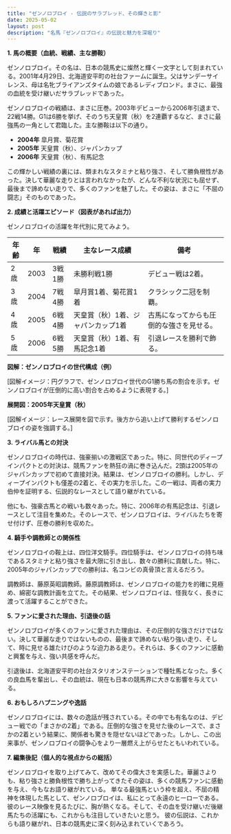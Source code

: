 ```yaml
---
title: "ゼンノロブロイ - 伝説のサラブレッド、その輝きと影"
date: 2025-05-02
layout: post
description: "名馬『ゼンノロブロイ』の伝説と魅力を深堀り"
---
```


**1. 馬の概要（血統、戦績、主な勝鞍）**

ゼンノロブロイ。その名は、日本の競馬史に燦然と輝く一文字として刻まれている。2001年4月29日、北海道安平町の社台ファームに誕生。父はサンデーサイレンス、母は名牝ブライアンズタイムの娘であるレディブロンド。まさに、最強の血統を受け継いだサラブレッドであった。

ゼンノロブロイの戦績は、まさに圧巻。2003年デビューから2006年引退まで、22戦14勝。G1は6勝を挙げ、そのうち天皇賞（秋）を2連覇するなど、まさに最強馬の一角として君臨した。主な勝鞍は以下の通り。

* **2004年**  皐月賞、菊花賞
* **2005年**  天皇賞（秋）、ジャパンカップ
* **2006年**  天皇賞（秋）、有馬記念

この輝かしい戦績の裏には、類まれなスタミナと粘り強さ、そして勝負根性があった。決して華麗な走りとは言われなかったが、どんな不利な状況にも屈せず、最後まで諦めない走りで、多くのファンを魅了した。その姿は、まさに「不屈の闘志」そのものであった。


**2. 成績と活躍エピソード（図表があれば出力）**

ゼンノロブロイの活躍を年代別に見てみよう。

| 年齢 | 年 | 戦績 | 主なレース成績 | 備考 |
|---|---|---|---|---|
| 2歳 | 2003 | 3戦1勝 |  未勝利戦1勝 |  デビュー戦は2着。 |
| 3歳 | 2004 | 7戦4勝 | 皐月賞1着、菊花賞1着 |  クラシック二冠を制覇。 |
| 4歳 | 2005 | 6戦4勝 | 天皇賞（秋）1着、ジャパンカップ1着 |  古馬になってからも圧倒的な強さを見せる。 |
| 5歳 | 2006 | 6戦5勝 | 天皇賞（秋）1着、有馬記念1着 |  引退レースを勝利で飾る。 |


**図解：ゼンノロブロイの世代構成（例）**

[図解イメージ：円グラフで、ゼンノロブロイ世代のG1勝ち馬の割合を示す。ゼンノロブロイが圧倒的に高い割合を占めるように表現する。]

**展開図：2005年天皇賞（秋）**

[図解イメージ：レース展開を図で示す。後方から追い上げて勝利するゼンノロブロイの姿を強調する。]


**3. ライバル馬との対決**

ゼンノロブロイの時代は、強豪揃いの激戦区であった。特に、同世代のディープインパクトとの対決は、競馬ファンを熱狂の渦に巻き込んだ。2頭は2005年のジャパンカップで初めて直接対決。結果は、ゼンノロブロイの勝利。しかし、ディープインパクトも僅差の2着と、その実力を示した。この一戦は、両者の実力伯仲を証明する、伝説的なレースとして語り継がれている。

他にも、強豪古馬との戦いも数々あった。特に、2006年の有馬記念は、引退レースとして注目を集めた。そのレースで、ゼンノロブロイは、ライバルたちを寄せ付けず、圧巻の勝利を収めた。


**4. 騎手や調教師との関係性**

ゼンノロブロイの鞍上は、四位洋文騎手。四位騎手は、ゼンノロブロイの持ち味であるスタミナと粘り強さを最大限に引き出し、数々の勝利に貢献した。特に、2005年のジャパンカップでの勝利は、名コンビの真骨頂と言えるだろう。

調教師は、藤原英昭調教師。藤原調教師は、ゼンノロブロイの能力を的確に見極め、綿密な調教計画を立てた。その結果、ゼンノロブロイは、怪我なく、長きに渡って活躍することができた。


**5. ファンに愛された理由、引退後の話**

ゼンノロブロイが多くのファンに愛された理由は、その圧倒的な強さだけではない。決して華麗な走りではないものの、最後まで諦めない粘り強い走り、そして、時に見せる雄たけびのような迫力ある走り。それらは、多くのファンに感動と興奮を与え、強い共感を呼んだ。

引退後は、北海道安平町の社台スタリオンステーションで種牡馬となった。多くの良血馬を輩出し、その血統は、現在も日本の競馬界に大きな影響を与えている。


**6. おもしろハプニングや逸話**

ゼンノロブロイには、数々の逸話が残されている。その中でも有名なのは、デビュー戦での「まさかの2着」である。圧倒的な強さを見せた後のレースで、まさかの2着という結果に、関係者も驚きを隠せないほどであった。しかし、この出来事が、ゼンノロブロイの闘争心をより一層燃え上がらせたともいわれている。


**7. 編集後記（個人的な視点からの総括）**

ゼンノロブロイを取り上げてみて、改めてその偉大さを実感した。華麗さよりも、粘り強さと勝負根性で勝ち上がってきたその姿は、多くの競馬ファンに感動を与え、今もなお語り継がれている。  単なる最強馬という枠を超え、不屈の精神を体現した馬として、ゼンノロブロイは、私にとって永遠のヒーローである。  彼のレース映像を見るたびに、胸が熱くなる。そして、その血を受け継いだ後継馬たちの活躍にも、これからも注目していきたいと思う。  彼の伝説は、これからも語り継がれ、日本の競馬史に深く刻み込まれていくであろう。
